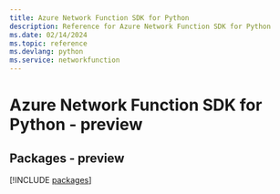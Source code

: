```yaml
---
title: Azure Network Function SDK for Python
description: Reference for Azure Network Function SDK for Python
ms.date: 02/14/2024
ms.topic: reference
ms.devlang: python
ms.service: networkfunction
---
```

# Azure Network Function SDK for Python - preview
## Packages - preview
[!INCLUDE [packages](network-function-index.md)]